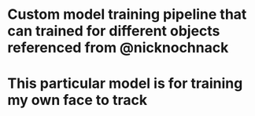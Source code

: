 # Custom model training pipeline that can trained for different objects referenced from @nicknochnack
# This particular model is for training my own face to track
